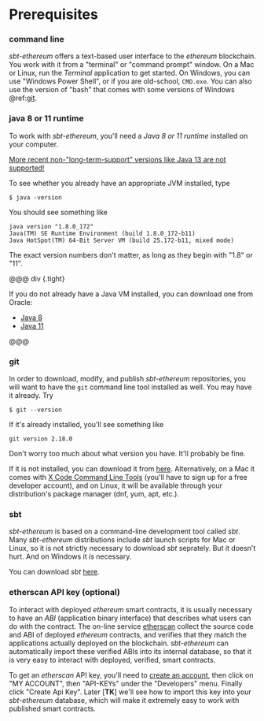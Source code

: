 # Prerequisites

### command line

_sbt-ethereum_ offers a text-based user interface to the _ethereum_ blockchain. You work with it from a "terminal" or "command prompt" window.
On a Mac or Linux, run the _Terminal_ application to get started. On Windows, you can use "Windows Power Shell", or if you are old-school, `CMD.exe`.
You can also use the version of "bash" that comes with some versions of Windows @ref:[git](#git).


### java 8 or 11 runtime

To work with _sbt-ethereum_, you'll need a _Java 8 or 11 runtime_ installed on your computer.

 <p><u>More recent non-"long-term-support" versions like Java 13 are not supported!</u></p>

To see whether you already have an appropriate JVM installed,
type
```
$ java -version
```
You should see something like
```
java version "1.8.0_172"
Java(TM) SE Runtime Environment (build 1.8.0_172-b11)
Java HotSpot(TM) 64-Bit Server VM (build 25.172-b11, mixed mode)
```
The exact version numbers don't matter, as long as they begin with "1.8" or "11".

@@@ div {.tight}

If you do not already have a Java VM installed, you can download one from Oracle:

  * [Java 8](https://www.oracle.com/technetwork/java/javase/downloads/jre8-downloads-2133155.html)
  * [Java 11](https://www.oracle.com/technetwork/java/javase/downloads/jdk11-downloads-5066655.html)

@@@

### git

In order to download, modify, and publish _sbt-ethereum_ repositories, you will want to have the `git` command line tool installed as well. You may have it
already. Try
```
$ git --version
```
If it's already installed, you'll see something like
```
git version 2.18.0
```
Don't worry too much about what version you have. It'll probably be fine.

If it is not installed, you can download it from [here](https://git-scm.com/downloads). Alternatively, on a Mac it comes with [X Code Command Line Tools](https://developer.apple.com/download/more/) (you'll
have to sign up for a free developer account), and on Linux, it will be available through your distribution's package manager (dnf, yum, apt, etc.).

### sbt

_sbt-ethereum_ is based on a command-line development tool called _sbt_. Many _sbt-ethereum_ distributions include _sbt_ launch scripts for Mac or Linux, so it is not strictly necessary to download
_sbt_ seprately. But it doesn't hurt. And on Windows it _is_ necessary.

You can download _sbt_ [here](https://www.scala-sbt.org).

### etherscan API key (optional)

To interact with deployed _ethereum_ smart contracts, it is usually necessary to have an _ABI_ (application binary interface) that describes what users can do with
the contract. The on-line service [etherscan](https://etherscan.io/) collect the source code and ABI of deployed _ethereum_ contracts, and verifies that they match
the applications actually deployed on the blockchain. _sbt-ethereum_ can automatically import these verified ABIs into its internal database, so that it is very
easy to interact with deployed, verified, smart contracts.

To get an _etherscan_ API key, you'll need to [create an account](https://etherscan.io/), then click on "MY ACCOUNT", then "API-KEYs" under the "Developers" menu.
Finally click "Create Api Key". Later [**TK**] we'll see how to import this key into your _sbt-ethereum_ database, which will make it extremely easy to work
with published smart contracts.


